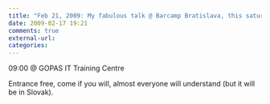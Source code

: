 ```yaml
---
title: "Feb 21, 2009: My fabulous talk @ Barcamp Bratislava, this saturday"
date: 2009-02-17 19:21
comments: true
external-url:
categories:
---
```

09:00 @ GOPAS IT Training Centre

Entrance free, come if you will, almost everyone will understand (but it will be in Slovak).
